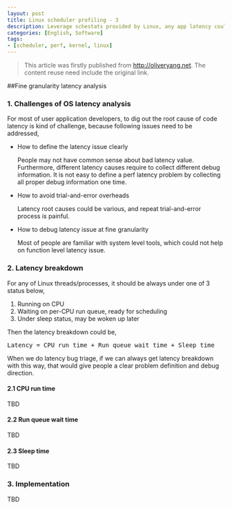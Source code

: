 ```yaml
---
layout: post
title: Linux scheduler profiling - 3
description: Leverage schestats provided by Linux, any app latency could be devided by CPU time, runq wait time and sleep time.
categories: [English, Software]
tags:
- [scheduler, perf, kernel, linux]
---
```


>This article was firstly published from <http://oliveryang.net>. The content reuse need include the original link.

##Fine granularity latency analysis

### 1. Challenges of OS latency analysis

For most of user application developers, to dig out the root cause of code latency is kind of challenge, because following issues need to be addressed,

* How to define the latency issue clearly

  People may not have common sense about bad latency value. Furthermore, different latency causes require to collect different debug information.
  It is not easy to define a perf latency problem by collecting all proper debug information one time.

* How to avoid trial-and-error overheads

  Latency root causes could be various, and repeat trial-and-error process is painful.

* How to debug latency issue at fine granularity

  Most of people are familiar with system level tools, which could not help on function level latency issue.

### 2. Latency breakdown

For any of Linux threads/processes, it should be always under one of 3 status below,

1. Running on CPU
2. Waiting on per-CPU run queue, ready for scheduling
3. Under sleep status, may be woken up later

Then the latency breakdown could be,

<pre>Latency = CPU run time + Run queue wait time + Sleep time</pre>

When we do latency bug triage, if we can always get latency breakdown with this way, that would give people a clear problem definition and debug
direction.

#### 2.1 CPU run time

TBD

#### 2.2 Run queue wait time

TBD

#### 2.3 Sleep time

TBD

### 3. Implementation

TBD
